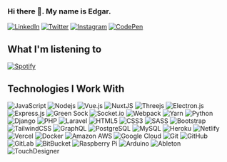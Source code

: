 ### Hi there 👋. My name is Edgar.

[![LinkedIn](https://img.shields.io/badge/linkedin-%230077B5.svg?style=flat-square&logo=linkedin&logoColor=white&link=https://www.linkedin.com/in/edgar-esparza-17677936/)](https://www.linkedin.com/in/edgar-esparza-17677936/)
[![Twitter](https://img.shields.io/badge/@edgares-%231DA1F2.svg?style=flat-square&logo=Twitter&logoColor=white&link=https://twitter.com/edgares7)](https://twitter.com/edgares7)
[![Instagram](https://img.shields.io/badge/@edgares7-%23E4405F.svg?style=flat-square&logo=Instagram&logoColor=white&link=https://www.instagram.com/edgares7/)](https://www.instagram.com/edgares7/)
[![CodePen](https://img.shields.io/badge/CodePen-white?style=flat-square&logo=codepen&logoColor=black&link=https://codepen.io/edgares7)](https://codepen.io/edgares7)

## What I'm listening to

[![Spotify](https://spotify-now-playing-drab-phi.vercel.app/api/spotify)](https://open.spotify.com/user/bpdguitarist)

## Technologies I Work With

![JavaScript](https://img.shields.io/badge/-JavaScript-black?style=flat-square&logo=javascript)
![Nodejs](https://img.shields.io/badge/-Nodejs-black?style=flat-square&logo=Node.js)
![Vue.js](https://img.shields.io/badge/vuejs-%2335495e.svg?style=flat-square&logo=vuedotjs&logoColor=%234FC08D)
![NuxtJS](https://img.shields.io/badge/Nuxt-black?style=flat-square&logo=nuxt.js&logoColor=white)
![Threejs](https://img.shields.io/badge/threejs-black?style=flat-square&logo=three.js&logoColor=white)
![Electron.js](https://img.shields.io/badge/Electron-191970?style=flat-square&logo=Electron&logoColor=white)
![Express.js](https://img.shields.io/badge/express.js-%23404d59.svg?style=flat-square&logo=express&logoColor=%2361DAFB)
![Green Sock](https://img.shields.io/badge/green%20sock-88CE02?style=flat-square&logo=greensock&logoColor=white)
![Socket.io](https://img.shields.io/badge/Socket.io-black?style=flat-square&logo=socket.io&badgeColor=010101)
![Webpack](https://img.shields.io/badge/webpack-%238DD6F9.svg?style=flat-square&logo=webpack&logoColor=black)
![Yarn](https://img.shields.io/badge/yarn-%232C8EBB.svg?style=flat-square&logo=yarn&logoColor=white)
![Python](https://img.shields.io/badge/-Python-black?style=flat-square&logo=Python)
![Django](https://img.shields.io/badge/django-%23092E20.svg?style=flat-square&logo=django&logoColor=white)
![PHP](https://img.shields.io/badge/php-%23777BB4.svg?style=flat-square&logo=php&logoColor=white)
![Laravel](https://img.shields.io/badge/laravel-%23FF2D20.svg?style=flat-square&logo=laravel&logoColor=white)
![HTML5](https://img.shields.io/badge/-HTML5-E34F26?style=flat-square&logo=html5&logoColor=white)
![CSS3](https://img.shields.io/badge/-CSS3-1572B6?style=flat-square&logo=css3)
![SASS](https://img.shields.io/badge/SASS-hotpink.svg?style=flat-square&logo=SASS&logoColor=white)
![Bootstrap](https://img.shields.io/badge/-Bootstrap-563D7C?style=flat-square&logo=bootstrap)
![TailwindCSS](https://img.shields.io/badge/tailwindcss-%2338B2AC.svg?style=flat-square&logo=tailwind-css&logoColor=white)
![GraphQL](https://img.shields.io/badge/-GraphQL-E10098?style=flat-square&logo=graphql)
![PostgreSQL](https://img.shields.io/badge/-PostgreSQL-336791?style=flat-square&logo=postgresql)
![MySQL](https://img.shields.io/badge/-MySQL-black?style=flat-square&logo=mysql)
![Heroku](https://img.shields.io/badge/-Heroku-430098?style=flat-square&logo=heroku)
![Netlify](https://img.shields.io/badge/netlify-%23000000.svg?style=flat-square&logo=netlify&logoColor=#00C7B7)
![Vercel](https://img.shields.io/badge/vercel-%23000000.svg?style=flat-square&logo=vercel&logoColor=white)
![Docker](https://img.shields.io/badge/-Docker-black?style=flat-square&logo=docker)
![Amazon AWS](https://img.shields.io/badge/Amazon%20AWS-232F3E?style=flat-square&logo=amazon-aws)
![Google Cloud](https://img.shields.io/badge/Google%20Cloud-black?style=flat-square&logo=google-cloud)
![Git](https://img.shields.io/badge/-Git-black?style=flat-square&logo=git)
![GitHub](https://img.shields.io/badge/-GitHub-181717?style=flat-square&logo=github)
![GitLab](https://img.shields.io/badge/-GitLab-FCA121?style=flat-square&logo=gitlab)
![BitBucket](https://img.shields.io/badge/-BitBucket-darkblue?style=flat-square&logo=bitbucket)
![Raspberry Pi](https://img.shields.io/badge/-Raspberry%20Pi-C51A4A?style=flat-square&logo=Raspberry-Pi)
![Arduino](https://img.shields.io/badge/-Arduino-00979D?style=flat-square&logo=Arduino&logoColor=white)
![Ableton](https://img.shields.io/badge/-Ableton-000000?style=flat-square&logo=Ableton&logoColor=white)
![TouchDesigner](https://img.shields.io/badge/-TouchDesigner-000000?style=flat-square&logo=Touchdesigner&logoColor=white)